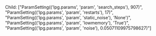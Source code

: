 Child: ["ParamSetting(('lpg.params', 'param', 'search_steps'), 907)", "ParamSetting(('lpg.params', 'param', 'restarts'), 17)", "ParamSetting(('lpg.params', 'param', 'static_noise'), 'None')", "ParamSetting(('lpg.params', 'param', 'lowmemory'), 'True')", "ParamSetting(('lpg.params', 'param', 'noise'), 0.05071109975798627)"]